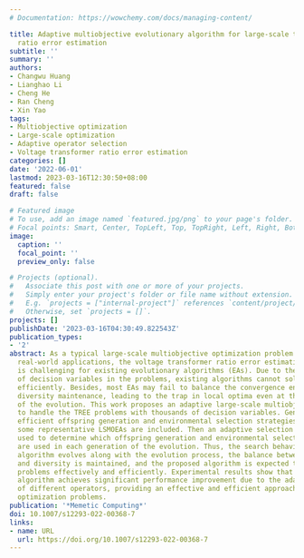```yaml
---
# Documentation: https://wowchemy.com/docs/managing-content/

title: Adaptive multiobjective evolutionary algorithm for large-scale transformer
  ratio error estimation
subtitle: ''
summary: ''
authors:
- Changwu Huang
- Lianghao Li
- Cheng He
- Ran Cheng
- Xin Yao
tags:
- Multiobjective optimization
- Large-scale optimization
- Adaptive operator selection
- Voltage transformer ratio error estimation
categories: []
date: '2022-06-01'
lastmod: 2023-03-16T12:30:50+08:00
featured: false
draft: false

# Featured image
# To use, add an image named `featured.jpg/png` to your page's folder.
# Focal points: Smart, Center, TopLeft, Top, TopRight, Left, Right, BottomLeft, Bottom, BottomRight.
image:
  caption: ''
  focal_point: ''
  preview_only: false

# Projects (optional).
#   Associate this post with one or more of your projects.
#   Simply enter your project's folder or file name without extension.
#   E.g. `projects = ["internal-project"]` references `content/project/deep-learning/index.md`.
#   Otherwise, set `projects = []`.
projects: []
publishDate: '2023-03-16T04:30:49.822543Z'
publication_types:
- '2'
abstract: As a typical large-scale multiobjective optimization problem extracted from
  real-world applications, the voltage transformer ratio error estimation (TREE) problem
  is challenging for existing evolutionary algorithms (EAs). Due to the large number
  of decision variables in the problems, existing algorithms cannot solve TREE problems
  efficiently. Besides, most EAs may fail to balance the convergence enhancement and
  diversity maintenance, leading to the trap in local optima even at the early stage
  of the evolution. This work proposes an adaptive large-scale multiobjective EA (LSMOEA)
  to handle the TREE problems with thousands of decision variables. Generally, multiple
  efficient offspring generation and environmental selection strategies selected from
  some representative LSMOEAs are included. Then an adaptive selection strategy is
  used to determine which offspring generation and environmental selection operators
  are used in each generation of the evolution. Thus, the search behavior of the proposed
  algorithm evolves along with the evolution process, the balance between convergence
  and diversity is maintained, and the proposed algorithm is expected to solve TREE
  problems effectively and efficiently. Experimental results show that the proposed
  algorithm achieves significant performance improvement due to the adaptive selection
  of different operators, providing an effective and efficient approach for large-scale
  optimization problems.
publication: '*Memetic Computing*'
doi: 10.1007/s12293-022-00368-7
links:
- name: URL
  url: https://doi.org/10.1007/s12293-022-00368-7
---
```

